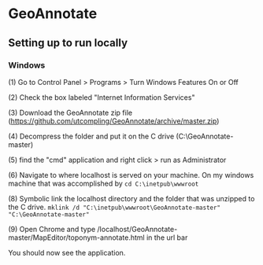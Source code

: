 # GeoAnnotate

## Setting up to run locally

### Windows

(1) Go to Control Panel > Programs > Turn Windows Features On or Off

(2) Check the box labeled "Internet Information Services"

(3) Download the GeoAnnotate zip file (https://github.com/utcompling/GeoAnnotate/archive/master.zip)

(4) Decompress the folder and put it on the C drive (C:\GeoAnnotate-master)

(5) find the "cmd" application and right click > run as Administrator

(6) Navigate to where localhost is served on your machine. On my windows machine that was accomplished by `cd C:\inetpub\wwwroot`

(8) Symbolic link the localhost directory and the folder that was unzipped to the C drive. 
`mklink /d "C:\inetpub\wwwroot\GeoAnnotate-master" "C:\GeoAnnotate-master"`

(9) Open Chrome and type /localhost/GeoAnnotate-master/MapEditor/toponym-annotate.html in the url bar

You should now see the application.




